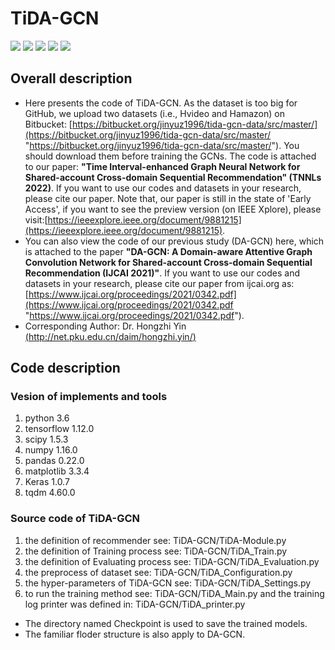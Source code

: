 # **TiDA-GCN** 

<p align="left">
  <img src='https://img.shields.io/badge/python-3.6+-blue'>
  <img src='https://img.shields.io/badge/Tensorflow-1.12+-blue'>
  <img src='https://img.shields.io/badge/NumPy-1.16-brightgreen'>
  <img src='https://img.shields.io/badge/pandas-0.22.0-brightgreen'>
  <img src='https://img.shields.io/badge/scipy-1.5.3-brightgreen'>
</p> 

## **Overall description** 
- Here presents the code of TiDA-GCN. As the dataset is too big for GitHub, we upload two datasets (i.e., Hvideo and Hamazon) on Bitbucket: [https://bitbucket.org/jinyuz1996/tida-gcn-data/src/master/](https://bitbucket.org/jinyuz1996/tida-gcn-data/src/master/ "https://bitbucket.org/jinyuz1996/tida-gcn-data/src/master/"). You should download them before training the GCNs. The code is attached to our paper: **"Time Interval-enhanced Graph Neural Network for Shared-account Cross-domain Sequential Recommendation" (TNNLs 2022)**. If you want to use our codes and datasets in your research, please cite our paper. Note that, our paper is still in the state of 'Early Access', if you want to see the preview version (on IEEE Xplore), please visit:[https://ieeexplore.ieee.org/document/9881215](https://ieeexplore.ieee.org/document/9881215). 
- You can also view the code of our previous study (DA-GCN) here, which is attached to the paper **"DA-GCN: A Domain-aware Attentive Graph Convolution Network for Shared-account Cross-domain Sequential Recommendation (IJCAI 2021)"**. If you want to use our codes and datasets in your research, please cite our paper from ijcai.org as:[https://www.ijcai.org/proceedings/2021/0342.pdf](https://www.ijcai.org/proceedings/2021/0342.pdf "https://www.ijcai.org/proceedings/2021/0342.pdf").
- Corresponding Author: Dr. Hongzhi Yin [(http://net.pku.edu.cn/daim/hongzhi.yin/)](http://net.pku.edu.cn/daim/hongzhi.yin/)
## **Code description** 
### **Vesion of implements and tools**
1. python 3.6
2. tensorflow 1.12.0
3. scipy 1.5.3
4. numpy 1.16.0
5. pandas 0.22.0
6. matplotlib 3.3.4
7. Keras 1.0.7
8. tqdm 4.60.0
### **Source code of TiDA-GCN**
1. the definition of recommender see: TiDA-GCN/TiDA-Module.py
2. the definition of Training process see: TiDA-GCN/TiDA_Train.py
3. the definition of Evaluating process see: TiDA-GCN/TiDA_Evaluation.py
4. the preprocess of dataset see: TiDA-GCN/TiDA_Configuration.py
5. the hyper-parameters of TiDA-GCN see: TiDA-GCN/TiDA_Settings.py
6. to run the training method see: TiDA-GCN/TiDA_Main.py and the training log printer was defined in: TiDA-GCN/TiDA_printer.py
 * The directory named Checkpoint is used to save the trained models.
 * The familiar floder structure is also apply to DA-GCN.
